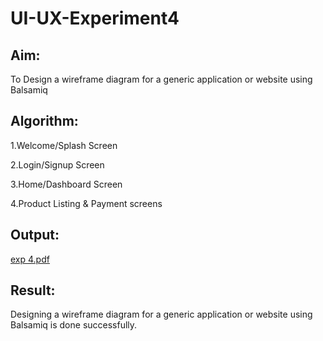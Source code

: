 # UI-UX-Experiment4

## Aim:

To Design a wireframe diagram for a generic application or website using Balsamiq

## Algorithm:
1.Welcome/Splash Screen

2.Login/Signup Screen

3.Home/Dashboard Screen

4.Product Listing & Payment screens

## Output:
[exp 4.pdf](https://github.com/user-attachments/files/22739804/exp.4.pdf)

## Result:
Designing a wireframe diagram for a generic application or website using Balsamiq is done successfully.



